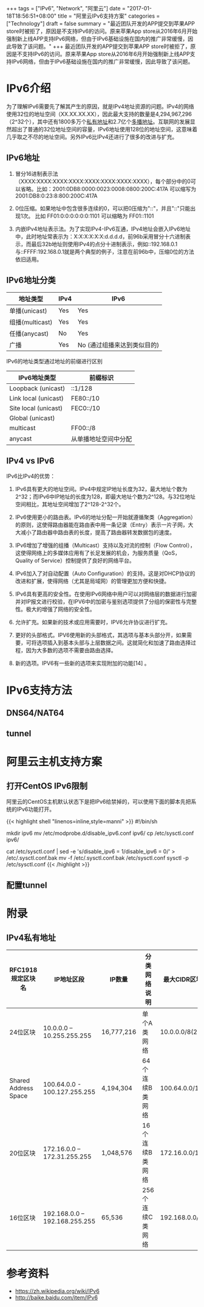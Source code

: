 +++
tags = ["IPv6", "Network", "阿里云"]
date = "2017-01-18T18:56:51+08:00"
title = "阿里云IPv6支持方案"
categories = ["Technology"]
draft = false
summary = "最近团队开发的APP提交到苹果APP store时被拒了，原因是不支持IPv6的访问。原来苹果App store从2016年6月开始强制新上线APP支持IPv6网络，但由于IPv6基础设施在国内的推广非常缓慢，因此导致了该问题。"
+++
最近团队开发的APP提交到苹果APP store时被拒了，原因是不支持IPv6的访问。原来苹果App store从2016年6月开始强制新上线APP支持IPv6网络，但由于IPv6基础设施在国内的推广非常缓慢，因此导致了该问题。


# IPv6介绍
为了理解IPv6需要先了解其产生的原因，就是IPv4地址资源的问题。IPv4的网络使用32位的地址空间（XX.XX.XX.XX），因此最大支持的数量是4,294,967,296（2^32个），其中还有1800多万个[私有地址](https://zh.wikipedia.org/wiki/专用网络)和2.7亿个[多播地址](https://zh.wikipedia.org/wiki/多播)。互联网的发展显然超出了普通的32位地址空间的容量，IPv6地址使用128位的地址空间，这意味着几乎取之不尽的地址空间。另外IPv6比IPv4还进行了很多的改进与扩充。

## IPv6地址
1. 冒分16进制表示法（XXXX:XXXX:XXXX:XXXX:XXXX:XXXX:XXXX:XXXX），每个部分中的0可以省略。比如：2001:0DB8:0000:0023:0008:0800:200C:417A 可以缩写为2001:DB8:0:23:8:800:200C:417A

2. 0位压缩。如果地址中包含很多连续的0，可以把0压缩为"::"，并且"::"只能出现1次。
比如 FF01:0:0:0:0:0:0:1101 可以缩略为 FF01::1101

3. 内嵌IPv4地址表示法。为了实现IPv4-IPv6互通，IPv4地址会嵌入IPv6地址中，此时地址常表示为：X:X:X:X:X:X:d.d.d.d，前96b采用冒分十六进制表示，而最后32b地址则使用IPv4的点分十进制表示，例如::192.168.0.1与::FFFF:192.168.0.1就是两个典型的例子，注意在前96b中，压缩0位的方法依旧适用。

## IPv6地址分类
| 地址类型 | IPv4 | IPv6 |
| -------- | ---- | ---- |
| 单播(unicast) | Yes | Yes |
| 组播(multicast) | Yes | Yes |
| 任播(anycast) | No | Yes|
| 广播 | Yes | No (通过组播来达到类似目的) |

IPv6的地址类型通过地址的前缀进行区别

| IPv6地址类型 | 前缀标识 |
| ------------ | -------- |
| Loopback (unicast)     | ::1/128  |
| Link local (unicast)   | FE80::/10 |
| Site local (unicast)   | FEC0::/10 |
| Global (unicast)       |           |
| multicast              | FF00::/8  |
| anycast                | 从单播地址空间中分配 |

## IPv4 vs IPv6
IPv6比IPv4的优势：
1. IPv6具有更大的地址空间。IPv4中规定IP地址长度为32，最大地址个数为2^32；而IPv6中IP地址的长度为128，即最大地址个数为2^128。与32位地址空间相比，其地址空间增加了2^128-2^32个。

2. IPv6使用更小的路由表。IPv6的地址分配一开始就遵循聚类（Aggregation）的原则，这使得路由器能在路由表中用一条记录（Entry）表示一片子网，大大减小了路由器中路由表的长度，提高了路由器转发数据包的速度。

3. IPv6增加了增强的组播（Multicast）支持以及对流的控制（Flow Control），这使得网络上的多媒体应用有了长足发展的机会，为服务质量（QoS，Quality of Service）控制提供了良好的网络平台。

4. IPv6加入了对自动配置（Auto Configuration）的支持。这是对DHCP协议的改进和扩展，使得网络（尤其是局域网）的管理更加方便和快捷。

5. IPv6具有更高的安全性。在使用IPv6网络中用户可以对网络层的数据进行加密并对IP报文进行校验，在IPV6中的加密与鉴别选项提供了分组的保密性与完整性。极大的增强了网络的安全性。

6. 允许扩充。如果新的技术或应用需要时，IPV6允许协议进行扩充。

7. 更好的头部格式。IPV6使用新的头部格式，其选项与基本头部分开，如果需要，可将选项插入到基本头部与上层数据之间。这就简化和加速了路由选择过程，因为大多数的选项不需要由路由选择。

8. 新的选项。IPV6有一些新的选项来实现附加的功能[14]  。


# IPv6支持方法

## DNS64/NAT64

## tunnel

# 阿里云主机支持方案
## 打开CentOS IPv6限制
阿里云的CentOS主机默认状态下是把IPv6给禁掉的，可以使用下面的脚本先把系统的IPv6功能打开。

{{< highlight shell "linenos=inline,style=manni" >}}
#!/bin/sh

mkdir ipv6
mv /etc/modprobe.d/disable_ipv6.conf ipv6/
cp /etc/sysctl.conf ipv6/

cat /etc/sysctl.conf | sed -e 's/disable_ipv6 = 1/disable_ipv6 = 0/' >
/etc/.sysctl.conf.bak
mv -f /etc/.sysctl.conf.bak /etc/sysctl.conf
sysctl -p /etc/sysctl.conf
{{< /highlight >}}

## 配置tunnel


# 附录
## IPv4私有地址
| RFC1918 规定区块名 | IP地址区段 | IP数量 | 分类网络说明 | 最大CIDR区块（子网络遮罩） | 主机端位长|
| ------ | ------ | ------ | ------ | ------ | ------ |
| 24位区块 | 10.0.0.0 – 10.255.255.255 | 16,777,216 | 单个A类网络 | 10.0.0.0/8(255.0.0.0) | 24位 |
| Shared Address Space | 100.64.0.0 - 100.127.255.255 | 4,194,304 | 64个连续B类网络 | 100.64.0.0/10 (255.192.0.0) | 22位 |
| 20位区块 | 172.16.0.0 – 172.31.255.255 | 1,048,576 | 16个连续B类网络 | 172.16.0.0/12(255.240.0.0) | 20位 |
| 16位区块 | 192.168.0.0 – 192.168.255.255 | 65,536 | 256个连续C类网络 | 192.168.0.0/16(255.255.0.0) | 16位 |

# 参考资料
* https://zh.wikipedia.org/wiki/IPv6
* http://baike.baidu.com/item/IPv6
